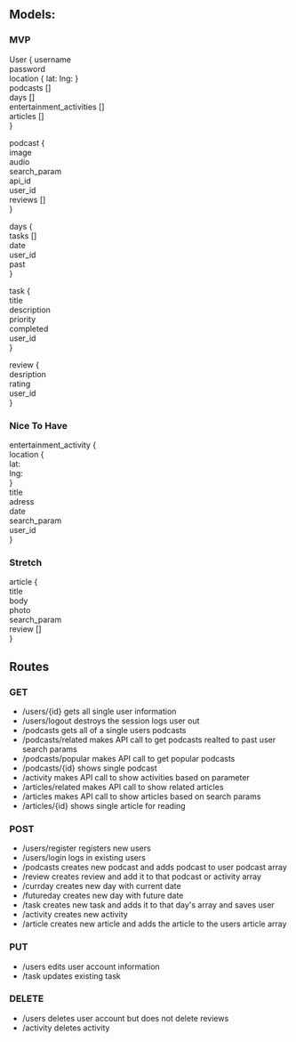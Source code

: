 ## Models: 

### MVP

User {
	username  
	password  
	location {
		lat:
		lng:
}  	
	podcasts []  
	days []  
	entertainment_activities []  
	articles []  
}  

podcast {  
	image  
	audio  
	search_param  
	api_id  
	user_id  
	reviews []  
}  

days {  
	tasks []  
	date  
	user_id  
	past  
}  

task {  
	title  
	description  
	priority  
	completed  
	user_id  
}  

review {  
	desription  
	rating  
	user_id  
}  

### Nice To Have

entertainment_activity {  
	location {  
		lat:  
		lng:  
}  
	title  
	adress  
	date  
	search_param  
	user_id  
}  

### Stretch

article {  
	title  
	body  
	photo  
	search_param  
	review []  
}  

## Routes

### GET
* /users/{id} gets all single user information
* /users/logout destroys the session logs user out
* /podcasts gets all of a single users podcasts
* /podcasts/related makes API call to get podcasts realted to past user search params
* /podcasts/popular makes API call to get popular podcasts
* /podcasts/{id} shows single podcast
* /activity makes API call to show activities based on parameter
* /articles/related makes API call to show related articles
* /articles makes API call to show articles based on search params
* /articles/{id} shows single article for reading


### POST
* /users/register registers new users
* /users/login logs in existing users
* /podcasts creates new podcast and adds podcast to user podcast array
* /review creates review and add it to that podcast or activity array
* /currday creates new day with current date
* /futureday creates new day with future date
* /task creates new task and adds it to that day's array and saves user
* /activity creates new activity
* /article creates new article and adds the article to the users article array

### PUT
* /users edits user account information
* /task updates existing task

### DELETE
* /users deletes user account but does not delete reviews
* /activity deletes activity




























